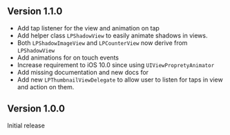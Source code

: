## Version 1.1.0

  - Add tap listener for the view and animation on tap
  - Add helper class `LPShadowView` to easily animate shadows in views.
  - Both `LPShadowImageView` and `LPCounterView` now derive from `LPShadowView`
  - Add animations for on touch events
  - Increase requirement to iOS 10.0 since using `UIViewPropretyAnimator`
  - Add missing documentation and new docs for
  - Add new `LPThumbnailViewDelegate` to allow user to listen for taps in view and action on them.
  
## Version 1.0.0

Initial release